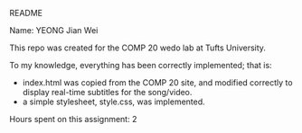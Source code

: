 README

Name: YEONG Jian Wei

This repo was created for the COMP 20 wedo lab at Tufts University.

To my knowledge, everything has been correctly implemented; that is:
- index.html was copied from the COMP 20 site, and modified correctly to
  display real-time subtitles for the song/video.
- a simple stylesheet, style.css, was implemented.

Hours spent on this assignment: 2
